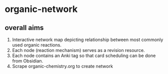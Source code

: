 # organic-network

## overall aims
1. Interactive network map depicting relationship between most commonly used organic reactions.
2. Each node (reaction mechanism) serves as a revision resource.
3. Each node contains an Anki tag so that card scheduling can be done from Obsidian.
4. Scrape organic-chemistry.org to create network